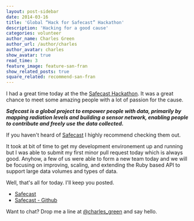 ```yaml
---
layout: post-sidebar
date: 2014-03-16
title: 'Global “Hack for Safecast” Hackathon'
description: 'Hacking for a good cause'
categories: volunteer
author_name: Charles Green
author_url: /author/charles
author_avatar: charles
show_avatar: true
read_time: 3
feature_image: feature-san-fran
show_related_posts: true
square_related: recommend-san-fran
---
```


I had a great time today at the the [Safecast Hackathon](http://blog.safecast.org/2014/02/safecast-3-year/). It was a great chance to meet some amazing people with a lot of passion for the cause.

**_Safecast is a global project to empower people with data, primarily by mapping radiation levels and building a sensor network, enabling people to contribute and freely use the data collected._**  


If you haven't heard of [Safecast](http://www.safecast.org) I highly recommend checking them out.  

It took at bit of time to get my development environement up and running but I was able to submit my first minor pull request today which is always good.
Anyhow, a few of us were able to form a new team today and we will be focusing on improving, scaling, and extending the Ruby based API to support large data volumes and types of data.  

Well, that's all for today. I'll keep you posted.


- [Safecast](http://www.safecast.org)  
- [Safecast - Github](https://github.com/safecast)

Want to chat? Drop me a line at [@charles_green](http://www.twitter.com/charles_green) and say hello.
